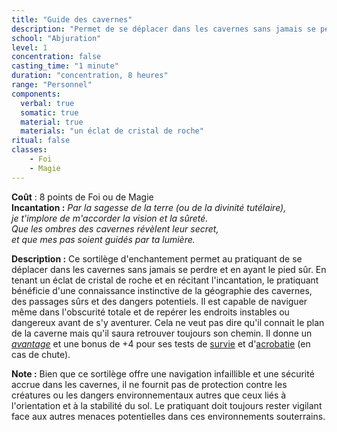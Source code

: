 ```yaml
---
title: "Guide des cavernes"
description: "Permet de se déplacer dans les cavernes sans jamais se perdre et en ayant le pied sûr. "
school: "Abjuration"
level: 1
concentration: false
casting_time: "1 minute"
duration: "concentration, 8 heures"
range: "Personnel"
components:
  verbal: true
  somatic: true
  material: true
  materials: "un éclat de cristal de roche"
ritual: false
classes:
    - Foi
    - Magie
---
```

**Coût** : 8 points de Foi ou de Magie    
**Incantation :**
*Par la sagesse de la terre (ou de la divinité tutélaire),*     
*je t'implore de m'accorder la vision et la sûreté.*       
*Que les ombres des cavernes révèlent leur secret,*       
*et que mes pas soient guidés par ta lumière.*     

**Description :**
Ce sortilège d'enchantement permet au pratiquant de se déplacer dans les cavernes sans jamais se perdre et en ayant le pied sûr. En tenant un éclat de cristal de roche et en récitant l'incantation, le pratiquant bénéficie d'une connaissance instinctive de la géographie des cavernes, des passages sûrs et des dangers potentiels. Il est capable de naviguer même dans l'obscurité totale et de repérer les endroits instables ou dangereux avant de s'y aventurer. Cela ne veut pas dire qu'il connait le plan de la caverne mais qu'il saura retrouver toujours son chemin. Il donne un [_avantage_](/utiliser-les-caracteristiques/#avantage-et-desavantage) et une bonus de +4 pour ses tests de [survie](/utiliser-les-caracteristiques/#sagesse) et d'[acrobatie](/utiliser-les-caracteristiques/#sagesse) (en cas de chute).

**Note :**
Bien que ce sortilège offre une navigation infaillible et une sécurité accrue dans les cavernes, il ne fournit pas de protection contre les créatures ou les dangers environnementaux autres que ceux liés à l'orientation et à la stabilité du sol. Le pratiquant doit toujours rester vigilant face aux autres menaces potentielles dans ces environnements souterrains.